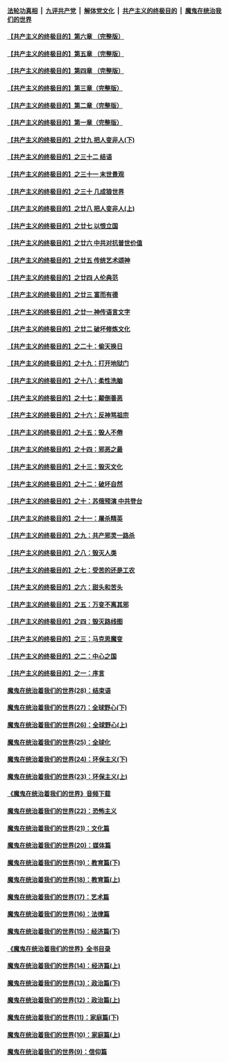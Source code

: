 ####  [法轮功真相](../../../../basic/blob/master/README.md?t=04121830) &nbsp;|&nbsp; [九评共产党](../../../../9ping.md/blob/master/README.md?t=04121830) &nbsp;|&nbsp; [解体党文化](../../../../jtdwh.md/blob/master/README.md?t=04121830)  &nbsp;|&nbsp; [共产主义的终极目的](../../../../gczydzjmd.md/blob/master/README.md?t=04121830) &nbsp;|&nbsp; [魔鬼在统治我们的世界](../../../../mgztzwmdsj.md/blob/master/README.md?t=04121830) 

#### [【共产主义的终极目的】第六章 （完整版）](../pages/nsc422/n11428913.md?t=04121830) 

#### [【共产主义的终极目的】第五章 （完整版）](../pages/nsc422/n11428912.md?t=04121830) 

#### [【共产主义的终极目的】第四章 （完整版）](../pages/nsc422/n11428907.md?t=04121830) 

#### [【共产主义的终极目的】第三章（完整版）](../pages/nsc422/n11428848.md?t=04121830) 

#### [【共产主义的终极目的】第二章（完整版）](../pages/nsc422/n11428831.md?t=04121830) 

#### [【共产主义的终极目的】第一章（完整版）](../pages/nsc422/n11417651.md?t=04121830) 

#### [【共产主义的终极目的】之廿九 把人变非人(下)](../pages/nsc422/n11344140.md?t=04121830) 

#### [【共产主义的终极目的】之三十二 结语](../pages/nsc422/n11360535.md?t=04121830) 

#### [【共产主义的终极目的】之三十一 末世景观](../pages/nsc422/n11351129.md?t=04121830) 

#### [【共产主义的终极目的】之三十 几成狼世界](../pages/nsc422/n11348280.md?t=04121830) 

#### [【共产主义的终极目的】之廿八 把人变非人(上)](../pages/nsc422/n11340492.md?t=04121830) 

#### [【共产主义的终极目的】之廿七 以恨立国](../pages/nsc422/n11336944.md?t=04121830) 

#### [【共产主义的终极目的】之廿六 中共对抗普世价值](../pages/nsc422/n11324785.md?t=04121830) 

#### [【共产主义的终极目的】之廿五 传统艺术颂神](../pages/nsc422/n11296396.md?t=04121830) 

#### [【共产主义的终极目的】之廿四 人伦典范](../pages/nsc422/n11296397.md?t=04121830) 

#### [【共产主义的终极目的】之廿三 富而有德](../pages/nsc422/n11283598.md?t=04121830) 

#### [【共产主义的终极目的】之廿一 神传语言文字](../pages/nsc422/n11263265.md?t=04121830) 

#### [【共产主义的终极目的】之廿二 破坏修炼文化](../pages/nsc422/n11245728.md?t=04121830) 

#### [【共产主义的终极目的】之二十：偷天换日](../pages/nsc422/n11238846.md?t=04121830) 

#### [【共产主义的终极目的】之十九：打开地狱门](../pages/nsc422/n11206376.md?t=04121830) 

#### [【共产主义的终极目的】之十八：柔性洗脑](../pages/nsc422/n11199994.md?t=04121830) 

#### [【共产主义的终极目的】之十七：颠倒善恶](../pages/nsc422/n11179782.md?t=04121830) 

#### [【共产主义的终极目的】之十六：反神骂祖宗](../pages/nsc422/n11166798.md?t=04121830) 

#### [【共产主义的终极目的】之十五：毁人不倦](../pages/nsc422/n11166792.md?t=04121830) 

#### [【共产主义的终极目的】之十四：邪恶之最](../pages/nsc422/n11150249.md?t=04121830) 

#### [【共产主义的终极目的】之十三：毁灭文化](../pages/nsc422/n11135227.md?t=04121830) 

#### [【共产主义的终极目的】之十二：破坏自然](../pages/nsc422/n11135214.md?t=04121830) 

#### [【共产主义的终极目的】之十：苏俄预演 中共登台](../pages/nsc422/n11118424.md?t=04121830) 

#### [【共产主义的终极目的】之十一：屠杀精英](../pages/nsc422/n11118442.md?t=04121830) 

#### [【共产主义的终极目的】之九：共产邪灵一路杀](../pages/nsc422/n11114139.md?t=04121830) 

#### [【共产主义的终极目的】之八：毁灭人类](../pages/nsc422/n11108503.md?t=04121830) 

#### [【共产主义的终极目的】之七：受苦的还是工农](../pages/nsc422/n11101809.md?t=04121830) 

#### [【共产主义的终极目的】之六：甜头和苦头](../pages/nsc422/n11096971.md?t=04121830) 

#### [【共产主义的终极目的】之五：万变不离其邪](../pages/nsc422/n11091285.md?t=04121830) 

#### [【共产主义的终极目的】之四：毁灭路线图](../pages/nsc422/n11086284.md?t=04121830) 

#### [【共产主义的终极目的】之三：马克思魔变](../pages/nsc422/n11061941.md?t=04121830) 

#### [【共产主义的终极目的】之二：中心之国](../pages/nsc422/n11047728.md?t=04121830) 

#### [【共产主义的终极目的】之一：序言](../pages/nsc422/n11086077.md?t=04121830) 

#### [魔鬼在统治着我们的世界(28)：结束语](../pages/nsc422/n10936246.md?t=04121830) 

#### [魔鬼在统治着我们的世界(27)：全球野心(下)](../pages/nsc422/n10928319.md?t=04121830) 

#### [魔鬼在统治着我们的世界(26)：全球野心(上)](../pages/nsc422/n10900318.md?t=04121830) 

#### [魔鬼在统治着我们的世界(25)：全球化](../pages/nsc422/n10788205.md?t=04121830) 

#### [魔鬼在统治着我们的世界(24)：环保主义(下)](../pages/nsc422/n10695307.md?t=04121830) 

#### [魔鬼在统治着我们的世界(23)：环保主义(上)](../pages/nsc422/n10688613.md?t=04121830) 

#### [《魔鬼在统治着我们的世界》音频下载](../pages/nsc422/n10635553.md?t=04121830) 

#### [魔鬼在统治着我们的世界(22)：恐怖主义](../pages/nsc422/n10614727.md?t=04121830) 

#### [魔鬼在统治着我们的世界(21)：文化篇](../pages/nsc422/n10597706.md?t=04121830) 

#### [魔鬼在统治着我们的世界(20)：媒体篇](../pages/nsc422/n10586579.md?t=04121830) 

#### [魔鬼在统治着我们的世界(19)：教育篇(下)](../pages/nsc422/n10564808.md?t=04121830) 

#### [魔鬼在统治着我们的世界(18)：教育篇(上)](../pages/nsc422/n10526970.md?t=04121830) 

#### [魔鬼在统治着我们的世界(17)：艺术篇](../pages/nsc422/n10499093.md?t=04121830) 

#### [魔鬼在统治着我们的世界(16)：法律篇](../pages/nsc422/n10485969.md?t=04121830) 

#### [魔鬼在统治着我们的世界(15)：经济篇(下)](../pages/nsc422/n10469975.md?t=04121830) 

#### [《魔鬼在统治着我们的世界》全书目录](../pages/nsc422/n10464261.md?t=04121830) 

#### [魔鬼在统治着我们的世界(14)：经济篇(上)](../pages/nsc422/n10457370.md?t=04121830) 

#### [魔鬼在统治着我们的世界(13)：政治篇(下)](../pages/nsc422/n10448270.md?t=04121830) 

#### [魔鬼在统治着我们的世界(12)：政治篇(上)](../pages/nsc422/n10444576.md?t=04121830) 

#### [魔鬼在统治着我们的世界(11)：家庭篇(下)](../pages/nsc422/n10440961.md?t=04121830) 

#### [魔鬼在统治着我们的世界(10)：家庭篇(上)](../pages/nsc422/n10435448.md?t=04121830) 

#### [魔鬼在统治着我们的世界(9)：信仰篇](../pages/nsc422/n10432159.md?t=04121830) 


